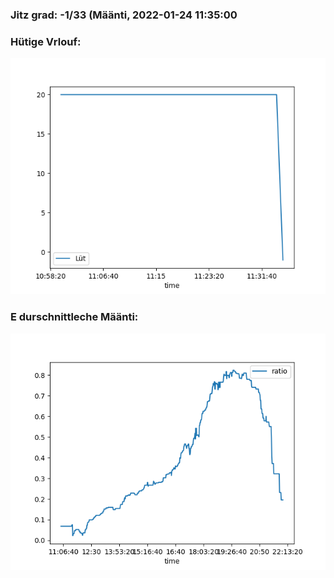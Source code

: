 ### Jitz grad: -1/33 (Määnti, 2022-01-24 11:35:00

### Hütige Vrlouf:
![Graph](Today.png)

### E durschnittleche Määnti:
![Graph](Määnti.png)